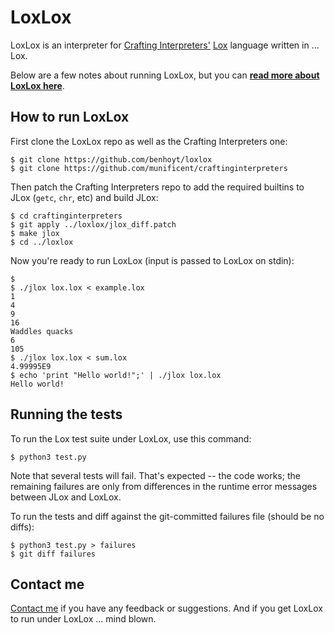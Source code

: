 
LoxLox
======

LoxLox is an interpreter for [Crafting Interpreters'](http://www.craftinginterpreters.com/) [Lox](http://www.craftinginterpreters.com/the-lox-language.html) language written in ... Lox.

Below are a few notes about running LoxLox, but you can [**read more about LoxLox here**](https://benhoyt.com/writings/loxlox/).

## How to run LoxLox

First clone the LoxLox repo as well as the Crafting Interpreters one:

```
$ git clone https://github.com/benhoyt/loxlox
$ git clone https://github.com/munificent/craftinginterpreters
```

Then patch the Crafting Interpreters repo to add the required builtins to JLox (`getc`, `chr`, etc) and build JLox:

```
$ cd craftinginterpreters
$ git apply ../loxlox/jlox_diff.patch
$ make jlox
$ cd ../loxlox
```

Now you're ready to run LoxLox (input is passed to LoxLox on stdin):

```
$ 
$ ./jlox lox.lox < example.lox
1
4
9
16
Waddles quacks
6
105
$ ./jlox lox.lox < sum.lox 
4.99995E9
$ echo 'print "Hello world!";' | ./jlox lox.lox 
Hello world!
```

## Running the tests

To run the Lox test suite under LoxLox, use this command:

```
$ python3 test.py
```

Note that several tests will fail. That's expected -- the code works; the remaining failures are only from differences in the runtime error messages between JLox and LoxLox.

To run the tests and diff against the git-committed failures file (should be no diffs):

```
$ python3 test.py > failures
$ git diff failures
```

## Contact me

[Contact me](https://benhoyt.com/) if you have any feedback or suggestions. And if you get LoxLox to run under LoxLox ... mind blown.

